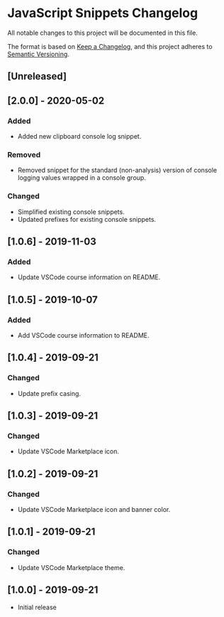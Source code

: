 # JavaScript Snippets Changelog

All notable changes to this project will be documented in this file.

The format is based on [Keep a Changelog](https://keepachangelog.com/en/1.0.0/),
and this project adheres to [Semantic Versioning](https://semver.org/spec/v2.0.0.html).

## [Unreleased]

## [2.0.0] - 2020-05-02

### Added

* Added new clipboard console log snippet.

### Removed

* Removed snippet for the standard (non-analysis) version of console logging values wrapped in a console group.

### Changed

* Simplified existing console snippets.
* Updated prefixes for existing console snippets.

## [1.0.6] - 2019-11-03

### Added

* Update VSCode course information on README.

## [1.0.5] - 2019-10-07

### Added

* Add VSCode course information to README.

## [1.0.4] - 2019-09-21

### Changed

* Update prefix casing.

## [1.0.3] - 2019-09-21

### Changed

* Update VSCode Marketplace icon.

## [1.0.2] - 2019-09-21

### Changed

* Update VSCode Marketplace icon and banner color.

## [1.0.1] - 2019-09-21

### Changed

* Update VSCode Marketplace theme.

## [1.0.0] - 2019-09-21

* Initial release
